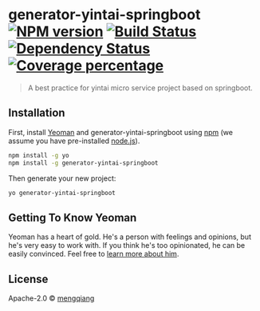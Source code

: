 # generator-yintai-springboot [![NPM version][npm-image]][npm-url] [![Build Status][travis-image]][travis-url] [![Dependency Status][daviddm-image]][daviddm-url] [![Coverage percentage][coveralls-image]][coveralls-url]
> A best practice for yintai micro service project based on springboot.

## Installation

First, install [Yeoman](http://yeoman.io) and generator-yintai-springboot using [npm](https://www.npmjs.com/) (we assume you have pre-installed [node.js](https://nodejs.org/)).

```bash
npm install -g yo
npm install -g generator-yintai-springboot
```

Then generate your new project:

```bash
yo generator-yintai-springboot
```

## Getting To Know Yeoman

Yeoman has a heart of gold. He&#39;s a person with feelings and opinions, but he&#39;s very easy to work with. If you think he&#39;s too opinionated, he can be easily convinced. Feel free to [learn more about him](http://yeoman.io/).

## License

Apache-2.0 © [mengqiang](https://github.com/mengqiang81)


[npm-image]: https://badge.fury.io/js/generator-yintai-springboot.svg
[npm-url]: https://npmjs.org/package/generator-yintai-springboot
[travis-image]: https://travis-ci.org/yintai/generator-yintai-springboot.svg?branch=master
[travis-url]: https://travis-ci.org/yintai/generator-yintai-springboot
[daviddm-image]: https://david-dm.org/yintai/generator-yintai-springboot.svg?theme=shields.io
[daviddm-url]: https://david-dm.org/yintai/generator-yintai-springboot
[coveralls-image]: https://coveralls.io/repos/yintai/generator-yintai-springboot/badge.svg
[coveralls-url]: https://coveralls.io/r/yintai/generator-yintai-springboot
